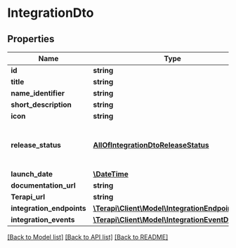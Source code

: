 # IntegrationDto

## Properties
Name | Type | Description | Notes
------------ | ------------- | ------------- | -------------
**id** | **string** |  | [optional] 
**title** | **string** |  | [optional] 
**name_identifier** | **string** |  | [optional] 
**short_description** | **string** |  | [optional] 
**icon** | **string** |  | [optional] 
**release_status** | [**AllOfIntegrationDtoReleaseStatus**](AllOfIntegrationDtoReleaseStatus.md) | 0 &#x3D; Released  1 &#x3D; Pending  2 &#x3D; NotPlanned | [optional] 
**launch_date** | [**\DateTime**](\DateTime.md) |  | [optional] 
**documentation_url** | **string** |  | [optional] 
**Terapi_url** | **string** |  | [optional] 
**integration_endpoints** | [**\Terapi\Client\Model\IntegrationEndpointDto[]**](IntegrationEndpointDto.md) |  | [optional] 
**integration_events** | [**\Terapi\Client\Model\IntegrationEventDto[]**](IntegrationEventDto.md) |  | [optional] 

[[Back to Model list]](../../README.md#documentation-for-models) [[Back to API list]](../../README.md#documentation-for-api-endpoints) [[Back to README]](../../README.md)

